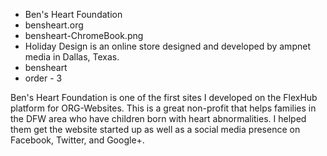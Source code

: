 * Ben's Heart Foundation
* bensheart.org
* bensheart-ChromeBook.png
* Holiday Design is an online store designed and developed by ampnet media in Dallas, Texas.
* bensheart
* order - 3

Ben's Heart Foundation is one of the first sites I developed on the FlexHub platform for ORG-Websites. This is a great non-profit that helps families in the DFW area who have children born with heart abnormalities. I helped them get the website started up as well as a social media presence on Facebook, Twitter, and Google+.

